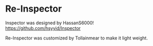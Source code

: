 # Re-Inspector
Inspector was designed by HassanS6000!   https://github.com/hsyyid/Inspector

Re-Inspector was customized by Tollainmear to make it light weight.
